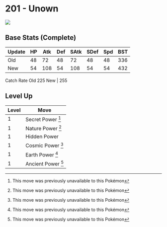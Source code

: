 # 201 - Unown
![][201]

## Base Stats (Complete)

Update | HP | Atk | Def | SAtk | SDef | Spd | BST
---    | ---| --- | --- | ---  | ---  | --- | ---
Old    | 48 |  72 |  48 |  72  |  48  |  48  |  336
New    | 54 |  108 |  54 |  108  |  54  |  54  |  432

Catch Rate
Old     225
New    | 255

## Level Up

Level | Move
---   | ---
  1   | Secret Power [^1]
  1   | Nature Power [^1]
  1   | Hidden Power
  1   | Cosmic Power [^1]
  1   | Earth Power [^1]
  1   | Ancient Power [^1]




[^1]: This move was previously unavailable to this Pokémon

[201]: ../img/pokemon/201.png
